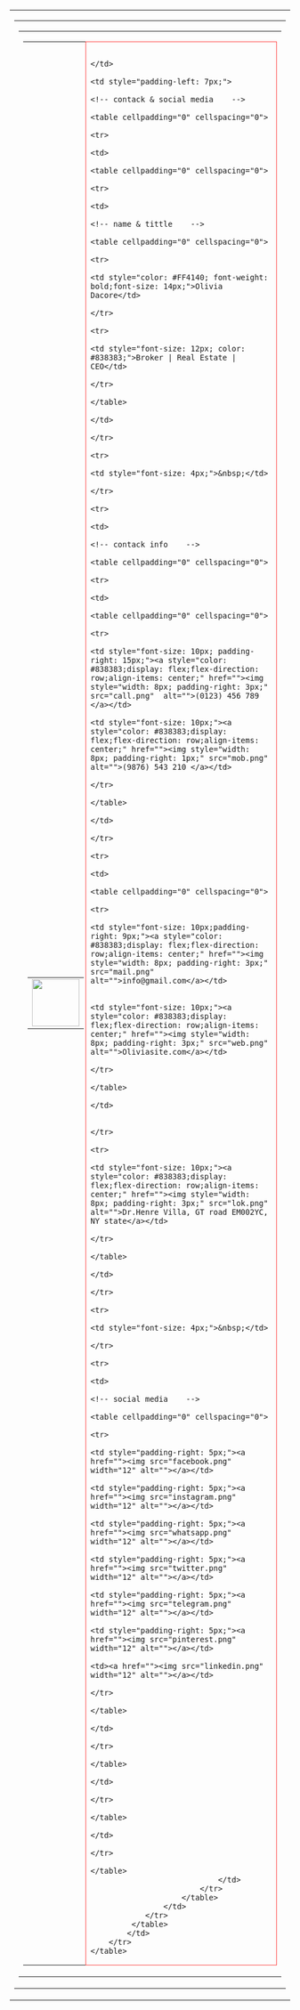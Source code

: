 
<!DOCTYPE HTML PUBLIC "-//W3C//DTD HTML 4.01 Transitional//EN" "http://www.w3.org/TR/html4/loose.dtd">
<html lang="en">
<head>
  <meta http-equiv="Content-Type" content="text/html; charset=UTF-8">
  <meta name="viewport" content="width=device-width, initial-scale=1">
  <meta http-equiv="X-UA-Compatible" content="IE=edge">

  <title>Fiverr Gig Image</title>

  <style type="text/css">
      @import url('https://fonts.googleapis.com/css2?family=Monsieur+La+Doulaise&family=Source+Sans+Pro:wght@200;300;400;600;700;900&display=swap');


    * {
     margin: 0;
     padding: 0;
      }

      table {
          border-collapse: collapse;
      }

      a {
          text-decoration: none;
          color: #00788a;
      }

      a:hover {
          text-decoration: underline;
      }

      h2,
      h2 a,
      h2,
      h3,
      h3 a,

      h4,
      h5,
      h6,
      .t_cht {
          color: #000 !important;
      }

      .ExternalClass p,
      .ExternalClass span,
      .ExternalClass font,
      .ExternalClass td {
          line-height: 100%;
      }

      .ExternalClass {
          width: 100%;
      }
  </style>   

</head>
<body style="Margin:120px; padding:0;font-family: 'Source Sans Pro', sans-serif;">
      <!--[if (gte mso 9)|IE]> 
      <style type="text/css">
          body{
              text-tecoration:none!imporant;
             font-family: 'Source Sans Pro', sans-serif!important;
          }
      </style>
      <![endif]-->
<div style="mso-line-height-rule:exactly;">
    <table width="100%" border="0" cellpadding="0" cellspacing="0" >
        <tr>
            <td valign="top">
             <!-- Main Area / table  -->
             <table cellpadding="0" cellspacing="0">
                <tr>
                    <td>
                        <table cellpadding="0" cellspacing="0">
                            <tr>
                                <td>
                                    <table cellpadding="0" cellspacing="0">
                                        <tr>
                                            <td style="padding-right: 3px;">
                                              <!-- image area    -->
                                                <table cellpadding="0" cellspacing="0">
                                                    <tr>
                                                        <td><img src="image.png" width="85px" alt=""></td>
                                                    </tr>
                                                </table>
                                            </td>
                                            <td style="border: 0.7px solid #FF4140 ;">
                                            
                                            </td>
                                            <td style="padding-left: 7px;">
                                              <!-- contack & social media    -->
                                               <table cellpadding="0" cellspacing="0">
                                                <tr>
                                                    <td>
                                                        <table cellpadding="0" cellspacing="0">
                                                            <tr>
                                                                <td>
                                                                  <!-- name & tittle    -->
                                                                    <table cellpadding="0" cellspacing="0">
                                                                        <tr>
                                                                            <td style="color: #FF4140; font-weight: bold;font-size: 14px;">Olivia Dacore</td>
                                                                        </tr>
                                                                        <tr>
                                                                            <td style="font-size: 12px; color: #838383;">Broker | Real Estate | CEO</td>
                                                                        </tr>
                                                                    </table>
                                                                </td>
                                                            </tr>
                                                            <tr>
                                                                <td style="font-size: 4px;">&nbsp;</td>
                                                            </tr>
                                                            <tr>
                                                                <td>
                                                                  <!-- contack info    -->
                                                                    <table cellpadding="0" cellspacing="0">
                                                                        <tr>
                                                                            <td>
                                                                                <table cellpadding="0" cellspacing="0">
                                                                                    <tr>
                                                                                        <td style="font-size: 10px; padding-right: 15px;"><a style="color: #838383;display: flex;flex-direction: row;align-items: center;" href=""><img style="width: 8px; padding-right: 3px;" src="call.png"  alt="">(0123) 456 789 </a></td>
                                                                                        <td style="font-size: 10px;"><a style="color: #838383;display: flex;flex-direction: row;align-items: center;" href=""><img style="width: 8px; padding-right: 1px;" src="mob.png"  alt="">(9876) 543 210 </a></td>
                                                                                    </tr>
                                                                                </table>
                                                                            </td>
                                                                        </tr>
                                                                        <tr>
                                                                            <td>
                                                                                <table cellpadding="0" cellspacing="0">
                                                                                    <tr>
                                                                                        <td style="font-size: 10px;padding-right: 9px;"><a style="color: #838383;display: flex;flex-direction: row;align-items: center;" href=""><img style="width: 8px; padding-right: 3px;" src="mail.png"  alt="">info@gmail.com</a></td>

                                                                                        <td style="font-size: 10px;"><a style="color: #838383;display: flex;flex-direction: row;align-items: center;" href=""><img style="width: 8px; padding-right: 3px;" src="web.png"  alt="">Oliviasite.com</a></td>
                                                                                    </tr>
                                                                                </table>
                                                                            </td>
                                                                            
                                                                        </tr>                                                                       
                                                                        <tr>
                                                                            <td style="font-size: 10px;"><a style="color: #838383;display: flex;flex-direction: row;align-items: center;" href=""><img style="width: 8px; padding-right: 3px;" src="lok.png"  alt="">Dr.Henre Villa, GT road EM002YC, NY state</a></td>
                                                                        </tr>
                                                                    </table>
                                                                </td>
                                                            </tr>
                                                            <tr>
                                                                <td style="font-size: 4px;">&nbsp;</td>
                                                            </tr>
                                                            <tr>
                                                                <td>
                                                                  <!-- social media    -->
                                                                    <table cellpadding="0" cellspacing="0">
                                                                        <tr>
                                                                            <td style="padding-right: 5px;"><a href=""><img src="facebook.png" width="12" alt=""></a></td>
                                                                            <td style="padding-right: 5px;"><a href=""><img src="instagram.png" width="12" alt=""></a></td>
                                                                            <td style="padding-right: 5px;"><a href=""><img src="whatsapp.png" width="12" alt=""></a></td>
                                                                            <td style="padding-right: 5px;"><a href=""><img src="twitter.png" width="12" alt=""></a></td>
                                                                            <td style="padding-right: 5px;"><a href=""><img src="telegram.png" width="12" alt=""></a></td>
                                                                            <td style="padding-right: 5px;"><a href=""><img src="pinterest.png" width="12" alt=""></a></td>
                                                                            <td><a href=""><img src="linkedin.png" width="12" alt=""></a></td>
                                                                        </tr>
                                                                    </table>
                                                                </td>
                                                            </tr>
                                                        </table>
                                                    </td>
                                                </tr>
                                               </table>
                                            </td>
                                        </tr>
                                    </table>
                                </td>
                            </tr>
                        </table>
                    </td>
                </tr>
             </table>    
            </td>
        </tr>
    </table>
</div> 
</body>
</html>

